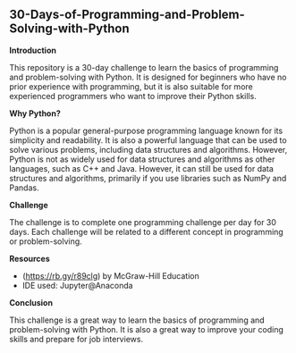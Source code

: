 ## 30-Days-of-Programming-and-Problem-Solving-with-Python

**Introduction**

This repository is a 30-day challenge to learn the basics of programming and problem-solving with Python. It is designed for beginners who have no prior experience with programming, but it is also suitable for more experienced programmers who want to improve their Python skills.

**Why Python?**

Python is a popular general-purpose programming language known for its simplicity and readability. It is also a powerful language that can be used to solve various problems, including data structures and algorithms. However, Python is not as widely used for data structures and algorithms as other languages, such as C++ and Java. However, it can still be used for data structures and algorithms, primarily if you use libraries such as NumPy and Pandas.

**Challenge**

The challenge is to complete one programming challenge per day for 30 days. Each challenge will be related to a different concept in programming or problem-solving.

**Resources**

* (https://rb.gy/r89clg) by McGraw-Hill Education
* IDE used: Jupyter@Anaconda

**Conclusion**

This challenge is a great way to learn the basics of programming and problem-solving with Python. It is also a great way to improve your coding skills and prepare for job interviews.
